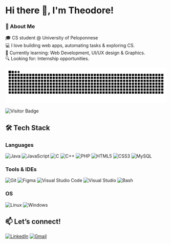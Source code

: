 # Hi there 👋, I'm Theodore!

### 💬 About Me

🎓 CS student @ University of Peloponnese  
💻 I love building web apps, automating tasks & exploring CS.  
🌱 Currently learning: Web Development, UI/UX design & Graphics.  
🔍 Looking for: Internship opportunities.

![Snake animation](https://github.com/Theo-do/Theo-do/blob/output/github-contribution-grid-snake.svg)

![Visitor Badge](https://komarev.com/ghpvc/?username=Theo-do&style=flat&color=blue)

## 🛠️ Tech Stack

### Languages  
![Java](https://img.shields.io/badge/Java-007396?style=for-the-badge&logo=java&logoColor=white)
![JavaScript](https://img.shields.io/badge/JavaScript-F7DF1E?style=for-the-badge&logo=javascript&logoColor=black)
![C](https://img.shields.io/badge/C-00599C?style=for-the-badge&logo=c&logoColor=white)
![C++](https://img.shields.io/badge/C++-00599C?style=for-the-badge&logo=c%2B%2B&logoColor=white)
![PHP](https://img.shields.io/badge/PHP-777BB4?style=for-the-badge&logo=php&logoColor=white)
![HTML5](https://img.shields.io/badge/HTML5-E34F26?style=for-the-badge&logo=html5&logoColor=white)
![CSS3](https://img.shields.io/badge/CSS3-1572B6?style=for-the-badge&logo=css3&logoColor=white)
![MySQL](https://img.shields.io/badge/MySQL-4479A1?style=for-the-badge&logo=mysql&logoColor=white)

### Tools & IDEs  
![Git](https://img.shields.io/badge/Git-F05032?style=for-the-badge&logo=git&logoColor=white)
![Figma](https://img.shields.io/badge/Figma-F24E1E?style=for-the-badge&logo=figma&logoColor=white)
![Visual Studio Code](https://img.shields.io/badge/VS%20Code-007ACC?style=for-the-badge&logo=visual-studio-code&logoColor=white)
![Visual Studio](https://img.shields.io/badge/Visual%20Studio-5C2D91?style=for-the-badge&logo=visual-studio&logoColor=white)
![Bash](https://img.shields.io/badge/Bash-4EAA25?style=for-the-badge&logo=gnubash&logoColor=white)


### OS  
![Linux](https://img.shields.io/badge/Linux-FCC624?style=for-the-badge&logo=linux&logoColor=black)
![Windows](https://img.shields.io/badge/Windows-0078D6?style=for-the-badge&logo=windows&logoColor=white)


## 📫 Let’s connect!
[![LinkedIn](https://img.shields.io/badge/LinkedIn-blue?style=for-the-badge&logo=linkedin)](https://www.linkedin.com/in/theodore-soulopoulos-12aa83281)
[![Gmail](https://img.shields.io/badge/Email-red?style=for-the-badge&logo=gmail)](mailto:theodoresoulopoulos34@gmail.com)
